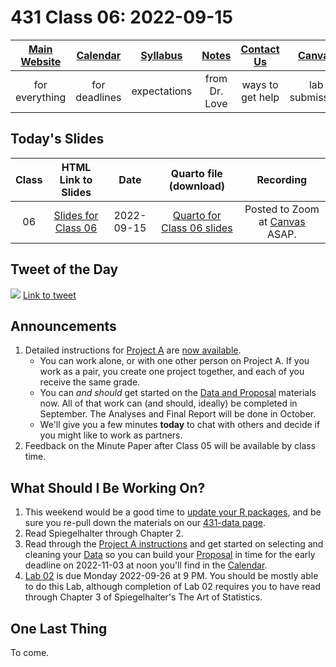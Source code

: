 # 431 Class 06: 2022-09-15

[Main Website](https://thomaselove.github.io/431-2022/) | [Calendar](https://thomaselove.github.io/431-2022/calendar.html) | [Syllabus](https://thomaselove.github.io/431-syllabus-2022/) | [Notes](https://thomaselove.github.io/431-notes/) | [Contact Us](https://thomaselove.github.io/431-2022/contact.html) | [Canvas](https://canvas.case.edu) | [Data and Code](https://github.com/THOMASELOVE/431-data)
:-----------: | :--------------: | :----------: | :---------: | :-------------: | :-----------: | :------------:
for everything | for deadlines | expectations | from Dr. Love | ways to get help | lab submission | for downloads

## Today's Slides

Class | HTML Link to Slides | Date | Quarto file (download) | Recording
:---: | :------------: | :---: | :--------------: | :----: 
06 | [Slides for Class 06](https://thomaselove.github.io/431-slides-2022/class06.html) | 2022-09-15 | [Quarto for Class 06 slides](https://thomaselove.github.io/431-slides-2022/class06.qmd) | Posted to Zoom at [Canvas](https://canvas.case.edu) ASAP.

## Tweet of the Day

![](https://github.com/THOMASELOVE/431-classes-2022/blob/main/class06/lukito_2020-09-07.png) [Link to tweet](https://twitter.com/JosephineLukito/status/1303081582492889088)

## Announcements

1. Detailed instructions for [Project A](https://thomaselove.github.io/431-projectA-2022/) are [now available](https://thomaselove.github.io/431-projectA-2022/).
    - You can work alone, or with one other person on Project A. If you work as a pair, you create one project together, and each of you receive the same grade.
    - You can *and should* get started on the [Data and Proposal](https://thomaselove.github.io/431-projectA-2022/) materials now. All of that work can (and should, ideally) be completed in September. The Analyses and Final Report will be done in October.
    - We'll give you a few minutes **today** to chat with others and decide if you might like to work as partners.
2. Feedback on the Minute Paper after Class 05 will be available by class time.

## What Should I Be Working On?

1. This weekend would be a good time to [update your R packages](https://thomaselove.github.io/431-2022/software.html#updating-your-r-packages), and be sure you re-pull down the materials on our [431-data page](https://github.com/THOMASELOVE/431-data).
2. Read Spiegelhalter through Chapter 2.
3. Read through the [Project A instructions](https://thomaselove.github.io/431-projectA-2022/) and get started on selecting and cleaning your [Data](https://thomaselove.github.io/431-projectA-2022/data.html) so you can build your [Proposal](https://thomaselove.github.io/431-projectA-2022/proposal.html) in time for the early deadline on 2022-11-03 at noon you'll find in the [Calendar](https://thomaselove.github.io/431-2022/calendar.html).
4. [Lab 02](https://github.com/THOMASELOVE/431-labs-2022) is due Monday 2022-09-26 at 9 PM. You should be mostly able to do this Lab, although completion of Lab 02 requires you to have read through Chapter 3 of Spiegelhalter's The Art of Statistics.

## One Last Thing

To come.
